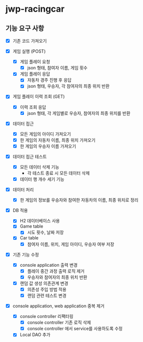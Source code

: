 # jwp-racingcar

## 기능 요구 사항

- [x] 기존 코드 가져오기

- [x] 게임 실행  (POST)
    - [x] 게임 플레이 요청
        - [x] json 형태, 참여자 이름, 게임 횟수
    - [x] 게임 플레이 응답
        - [x] 자동차 경주 진행 후 응답
        - [x] json 형태, 우승자, 각 참여자의 최종 위치 반환

- [x] 게임 플레이 이력 조회 (GET)
    - [x] 이력 조회 응답
        - [x] json 형태, 각 게임별로 우승자, 참여자의 최종 위치를 반환

- [x] 데이터 접근
    - [x] 모든 게임의 아이디 가져오기
    - [x] 한 게임의 자동차 이름, 최종 위치 가져오기
    - [x] 한 게임의 우승자 이름 가져오기

- [x] 데이터 접근 테스트
    - [x] 모든 데이터 삭제 기능
        - 각 테스트 종료 시 모든 데이터 삭제
    - [x] 데이터 행 개수 세기 기능

- [x] 데이터 처리
    - [x] 한 게임의 정보를 우승자와 참여한 자동차의 이름, 최종 위치로 정리

- [x] DB 적용
    - [x] H2 데이터베이스 사용
    - [x] Game table
        - [x] 시도 횟수, 날짜 저장
    - [x] Car table
        - [x] 참여자 이름, 위치, 게임 아이디, 우승자 여부 저장

- [x] 기존 기능 수정
    - [x] console application 출력 변경
        - [x] 플레이 중간 과정 출력 로직 제거
        - [x] 우승자와 참여자의 최종 위치 반환
    - [x] 랜덤 값 생성 의존관계 변경
        - [x] 의존성 주입 방법 적용
        - [x] 랜덤 관련 테스트 변경

- [x] console application, web application 중복 제거
    - [x] console controller 리팩터링
        - [x] console controller 기존 로직 삭제
        - [x] console controller 에서 service를 사용하도록 수정
    - [x] Local DAO 추가
